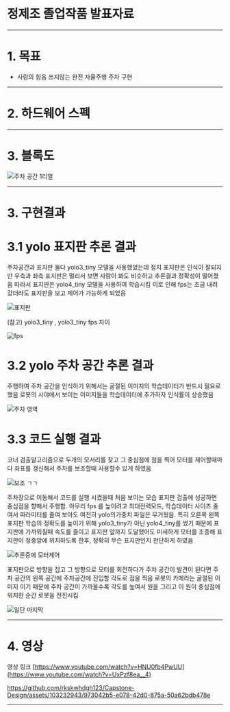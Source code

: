 
# 정제조 졸업작품 발표자료
---
# 1. 목표
   
- 사람의 힘음 쓰지않는 완전 자율주행 주차 구현
  


---

# 2. 하드웨어 스펙

---


# 3. 블록도


![주차 공간 1리얼](https://github.com/rkskwhdgh123/Capstone-Design/assets/103232943/eb498cdf-6932-445a-ad3b-963c34a6d493)



---

# 3. 구현결과

# 3.1 yolo 표지판 추론 결과

주차공간과 표지판 둘다 yolo3_tiny 모델을 사용했었는데
정지 표지판은 인식이 잘되지만 우측과 좌측 표지판은 멀리서 보면 사람이 봐도 비슷하고 추론결과 정확성이 떨어졌음 
따라서 표지판은 yolo4_tiny 모델을 사용하여 학습시킴 이로 인해 fps는 조금 내려갔더라도 표지판을 보고 제어가 가능하게 되었음

![표지판](https://github.com/rkskwhdgh123/Capstone-Design/assets/103232943/dc010b4f-058a-44ba-b791-cb0e80b5958c)




(참고) yolo3_tiny , yolo3_tiny fps 차이



![fps](https://github.com/rkskwhdgh123/Capstone-Design/assets/103232943/6b705b66-ac1f-4c39-a3fa-78118bc40af1)






# 3.2 yolo 주차 공간 추론 결과


주행하여 주차 공간을 인식하기 위해서는 굴절된 이미지의 학습데이터가 반드시 필요로 했음
로봇의 시야에서 보이는 이미지들을 학습데이터에 추가하자 인식률이 상승했음

![주차 영역](https://github.com/rkskwhdgh123/Capstone-Design/assets/103232943/dce2e3f0-a89d-409e-bbdf-174e83149449)

# 3.3 코드 실행 결과

코너 검출알고리즘으로 두개의 모서리를 찾고 그 중심점에 점을 찍어 모터를 제어할때마다 좌표를 갱신해서 주차를 보조할때 사용할수 있게 하였음

![보조 ㄱㄱ](https://github.com/rkskwhdgh123/Capstone-Design/assets/103232943/aa7f1b11-0e10-4bd2-9d47-e2310ba33d4d)

주차장으로 이동해서 코드를 실행 시켰을때 처음 보이는 모습
표지판 검출에 성공하면 중심점을 향해서 주행함.
아무리 fps 를 높이려고 최대전력모드, 학습데이터 사이즈 줄여서 파라미터를 줄여 보아도 여전히
yolo의가중치 파일은 무거웠음. 특히 오른쪽 왼쪽 표지판 학습의 정확도를 높이기 위해 yolo3_tiny가 아닌 yolo4_tiny를 썼기 때문에
표지판에 가까워질때 속도를 줄이고 표지판 앞까지 도달했어도 미세하게 모터를 조종해 표지판이 정중앙에 위치하도록 한후, 정확히 무슨 표지판인지
판단하게 하였음

![추론중에 모터제어](https://github.com/rkskwhdgh123/Capstone-Design/assets/103232943/8c1f6ad4-b8f6-4217-9753-7a34fbc409f3)


표지판으로 방향을 잡고 그 방향으로 모터를 회전하다가 주차 공간이 발견이 된다면
주차 공간의 왼쪽 공간에 주차공간에 진입할 각도로 점을 찍음
로봇의 카메라는 굴절된 이미지 이기 때문에 주차 공간이 가까울수록 각도를 높여서 원을 그리고
이 원이 중심점에 위치한 순간 로봇을 전진시킴

![일단 마지막](https://github.com/rkskwhdgh123/Capstone-Design/assets/103232943/89e55bf3-2b65-4b99-a916-e2304cb059fd)




---

# 4. 영상


영상 링크 [https://www.youtube.com/watch?v=HNU0fb4PwUU](https://www.youtube.com/watch?v=UxPzf8ea__4)



https://github.com/rkskwhdgh123/Capstone-Design/assets/103232943/973042b5-e078-42d0-875a-50a62bdb478e






---
